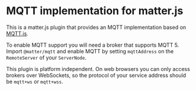 # MQTT implementation for matter.js

This is a matter.js plugin that provides an MQTT implementation based on [MQTT.js](https://github.com/mqttjs/MQTT.js).

To enable MQTT support you will need a broker that supports MQTT 5.  Import `@matter/mqtt` and enable MQTT by setting
`mqttAddress` on the `RemoteServer` of your `ServerNode`.

This plugin is platform independent.  On web browsers you can only access brokers over WebSockets, so the
protocol of your service address should be `mqtt+ws` or `mqtt+wss`.